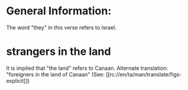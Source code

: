# General Information:

The word "they" in this verse refers to Israel.

# strangers in the land

It is implied that "the land" refers to Canaan. Alternate translation: "foreigners in the land of Canaan" (See: [[rc://en/ta/man/translate/figs-explicit]])

